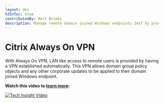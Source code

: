 ```yaml
---
layout: doc
h3InToc: true
contributedBy: Matt Brooks
description: Manage remote domain joined Windows endpoints 24x7 by providing LAN-like access with AlwaysOn VPN.
---
```

# Citrix Always On VPN

With Always On VPN, LAN like access to remote users is provided by having a VPN established automatically. This VPN allows domain group policy objects and any other corporate updates to be applied to their domain joined Windows endpoint.

**Watch this video to [learn more](https://www.youtube.com/watch?v=4MdNIIFk7z8):**

[![Tech Insight Video](/en-us/tech-zone/learn/media/shared_video-placeholder.png)](https://www.youtube.com/watch?v=4MdNIIFk7z8)
